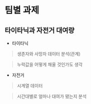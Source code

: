 # 팀별 과제

## 타이타닉과 자전거 대여량

- 타이타닉

> 생존자와 사망자 데이터 분석(관계)

> 누락값을 어떻게 채울 것인가도 생각



- 자전거

> 시계열 데이터

> 시간대별로 얼마나 대여가 됐는지 분석